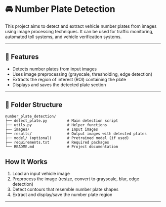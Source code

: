 # 🚘 Number Plate Detection

This project aims to detect and extract vehicle number plates from images using image processing techniques. It can be used for traffic monitoring, automated toll systems, and vehicle verification systems.

---

## 📌 Features

- Detects number plates from input images
- Uses image preprocessing (grayscale, thresholding, edge detection)
- Extracts the region of interest (ROI) containing the plate
- Displays and saves the detected plate section

---

## 📁 Folder Structure

```
number_plate_detection/
├── detect_plate.py         # Main detection script
├── utils.py                # Helper functions
├── images/                 # Input images
├── results/                # Output images with detected plates
├── model/ (optional)       # Pretrained model (if used)
├── requirements.txt        # Required packages
└── README.md               # Project documentation
```

##  How It Works

1. Load an input vehicle image
2. Preprocess the image (resize, convert to grayscale, blur, edge detection)
3. Detect contours that resemble number plate shapes
4. Extract and display/save the number plate region

---
